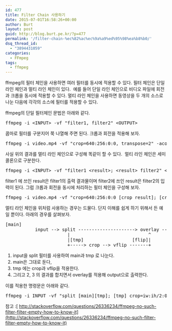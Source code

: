 ```yaml
---
id: 477
title: Filter Chain 사용하기
date: 2015-07-01T16:58:26+00:00
author: Burt
layout: post
guid: http://blog.burt.pe.kr/?p=477
permalink: '/filter-chain-%ec%82%ac%ec%9a%a9%ed%95%98%ea%b8%b0/'
dsq_thread_id:
  - "3894431059"
categories:
  - FFmpeg
tags:
  - ffmpeg
---
```

ffmpeg의 필터 체인을 사용하면 여러 필터를 동시에 적용할 수 있다. 필터 체인은 단일 라인 체인과 멀티 라인 체인이 있다.  예를 들어 단일 라인 체인으로 비디오 파일에 회전과 크롭을 동시에 적용할 수 있다. 멀티 라인 체인을 사용하면 동영상을 두 개의 소스로 나눈 다음에 각각의 소스에 필터를 적용할 수 있다.<!--more-->

ffmpeg의 단일 필터체인 문법은 아래와 같다.

<pre class="lang:default decode:true">ffmpeg -i &lt;INPUT&gt; -vf "filter1, filter2" &lt;OUTPUT&gt;</pre>

콤마로 필터를 구분지어 쭉 나열해 주면 된다. 크롭과 회전을 적용해 보자.

<pre class="lang:default decode:true ">ffmpeg -i video.mp4 -vf "crop=640:256:0:0, transpose=2" -acodec copy crop_tr_video.mp4</pre>

사실 위의 결과를 멀티 라인 체인으로 구성해 똑같이 할 수 있다.  멀티 라인 체인은 세미 콜론으로 구분한다.

<pre class="lang:default decode:true">ffmpeg -i &lt;INPUT&gt; -vf "filter1 &lt;result&gt;; &lt;result&gt; filter2" &lt;OUTPUT&gt;</pre>

filter1 에 쓰인 result은 filter1의 출력 결과물이며 filter2에 쓰인 result은 filter2의 입력이 된다. 그럼 크롭과 회전을 동시에 처리하는 필터 체인을 구성해 보자.

<pre class="lang:default decode:true">ffmpeg -i video.mp4 -vf "crop=640:256:0:0 [crop_result]; [crop_result] transpose=2" -acodec copy crop_tr_video.mp4
</pre>

멀티 라인 체인을 위처럼 사용하는 경우는 드물다. 단지 이해를 쉽게 하기 위해서 든 예일 뿐이다. 아래의 경우를 살펴보자.

<pre class="lang:default decode:true ">[main]
           input --&gt; split ---------------------&gt; overlay --&gt; output
                       |                             ^
                       |[tmp]                  [flip]|
                       +-----&gt; crop --&gt; vflip -------+</pre>

  1. input을 split 필터를 사용하여 main과 tmp 로 나눈다.
  2. main은 그대로 둔다,
  3. tmp 에는 crop과 vflip을 적용한다.
  4. 그리고 2, 3 의 결과를 합치면서 overlay를 적용해 output으로 출력한다.

이를 적용한 명령문은 아래와 같다.

<pre class="lang:default decode:true ">ffmpeg -i INPUT -vf "split [main][tmp]; [tmp] crop=iw:ih/2:0:0, vflip [flip]; [main][flip] overlay=0:H/2" OUTPUT</pre>

참고 :[ http://stackoverflow.com/questions/26336234/ffmpeg-no-such-filter-filter-empty-how-to-know-it](http://stackoverflow.com/questions/26336234/ffmpeg-no-such-filter-filter-empty-how-to-know-it)